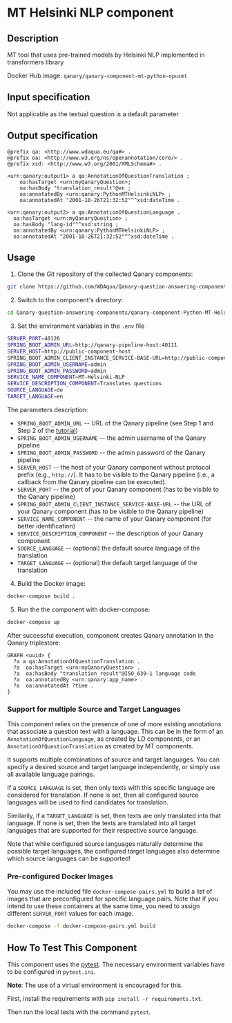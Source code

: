 # MT Helsinki NLP component

## Description

MT tool that uses pre-trained models by Helsinki NLP implemented in transformers library

Docker Hub image: `qanary/qanary-component-mt-python-opusmt`

## Input specification

Not applicable as the textual question is a default parameter

## Output specification

```ttl
@prefix qa: <http://www.wdaqua.eu/qa#> .
@prefix oa: <http://www.w3.org/ns/openannotation/core/> .
@prefix xsd: <http://www.w3.org/2001/XMLSchema#> .

<urn:qanary:output1> a qa:AnnotationOfQuestionTranslation ;
    oa:hasTarget <urn:myQanaryQuestion>; 
    oa:hasBody "translation_result"@en ;
    oa:annotatedBy <urn:qanary:PythonMTHelsinkiNLP> ;
    oa:annotatedAt "2001-10-26T21:32:52"^^xsd:dateTime .

<urn:qanary:output2> a qa:AnnotationOfQuestionLanguage .
  oa:hasTarget <urn:myQanaryQuestion> ; 
  oa:hasBody "lang-id"^^xsd:string ;
  oa:annotatedBy <urn:qanary:PythonMTHelsinkiNLP> ;
  oa:annotatedAt "2001-10-26T21:32:52"^^xsd:dateTime .
```

## Usage

1. Clone the Git repository of the collected Qanary components:

```bash
git clone https://github.com/WDAqua/Qanary-question-answering-components.git
```

2. Switch to the component's directory:

```bash
cd Qanary-question-answering-components/qanary-component-Python-MT-Helsinki-NLP
```

3. Set the environment variables in the `.env` file

```bash
SERVER_PORT=40120
SPRING_BOOT_ADMIN_URL=http://qanary-pipeline-host:40111
SERVER_HOST=http://public-component-host
SPRING_BOOT_ADMIN_CLIENT_INSTANCE_SERVICE-BASE-URL=http://public-component-host:40120
SPRING_BOOT_ADMIN_USERNAME=admin
SPRING_BOOT_ADMIN_PASSWORD=admin
SERVICE_NAME_COMPONENT=MT-Helsinki-NLP
SERVICE_DESCRIPTION_COMPONENT=Translates questions
SOURCE_LANGUAGE=de
TARGET_LANGUAGE=en
```

The parameters description:

* `SPRING_BOOT_ADMIN_URL` -- URL of the Qanary pipeline (see Step 1 and Step 2 of the [tutorial](https://github.com/WDAqua/Qanary/wiki/Qanary-tutorial:-How-to-build-a-trivial-Question-Answering-pipeline))
* `SPRING_BOOT_ADMIN_USERNAME` -- the admin username of the Qanary pipeline
* `SPRING_BOOT_ADMIN_PASSWORD` -- the admin password of the Qanary pipeline
* `SERVER_HOST` -- the host of your Qanary component without protocol prefix (e.g., `http://`). It has to be visible to the Qanary pipeline (i.e., a callback from the Qanary pipeline can be executed).
* `SERVER_PORT` -- the port of your Qanary component (has to be visible to the Qanary pipeline)
* `SPRING_BOOT_ADMIN_CLIENT_INSTANCE_SERVICE-BASE-URL` -- the URL of your Qanary component (has to be visible to the Qanary pipeline)
* `SERVICE_NAME_COMPONENT` -- the name of your Qanary component (for better identification)
* `SERVICE_DESCRIPTION_COMPONENT` -- the description of your Qanary component
* `SOURCE_LANGUAGE` -- (optional) the default source language of the translation
* `TARGET_LANGUAGE` -- (optional) the default target language of the translation 

4. Build the Docker image: 

```bash
docker-compose build .
```

5. Run the the component with docker-compose:

```bash
docker-compose up
```

After successful execution, component creates Qanary annotation in the Qanary triplestore:
```
GRAPH <uuid> {
  ?a a qa:AnnotationOfQuestionTranslation .
  ?a  oa:hasTarget <urn:myQanaryQuestion> .
  ?a  oa:hasBody "translation_result"@ISO_639-1 language code
  ?a  oa:annotatedBy <urn:qanary:app_name> .
  ?a  oa:annotatedAt ?time .
}
```

### Support for multiple Source and Target Languages

This component relies on the presence of one of more existing annotations that associate a question text with a language. 
This can be in the form of an `AnnotationOfQuestionLanguage`, as created by LD components, or an `AnnotationOfQuestionTranslation` as created by MT components.

It supports multiple combinations of source and target languages. 
You can specify a desired source and target language independently, or simply use all available language pairings. 

If a `SOURCE_LANGUAGE` is set, then only texts with this specific language are considered for translation. 
If none is set, then all configured source languages will be used to find candidates for translation. 

Similarily, if a `TARGET_LANGUAGE` is set, then texts are only translated into that language. 
If none is set, then the texts are translated into all target languages that are supported for their respective source language. 

Note that while configured source languages naturally determine the possible target languages, 
the configured target languages also determine which source languages can be supported!

### Pre-configured Docker Images

You may use the included file `docker-compose-pairs.yml` to build a list of images that are preconfigured for specific language pairs.
Note that if you intend to use these containers at the same time, you need to assign different `SERVER_PORT` values for each image. 

```bash
docker-compose -f docker-compose-pairs.yml build
```

## How To Test This Component

This component uses the [pytest](https://docs.pytest.org/). 
The necessary environment variables have to be configured in `pytest.ini`.

**Note**: The use of a virtual environment is encouraged for this.

First, install the requirements with `pip install -r requirements.txt`.

Then run the local tests with the command `pytest`.

